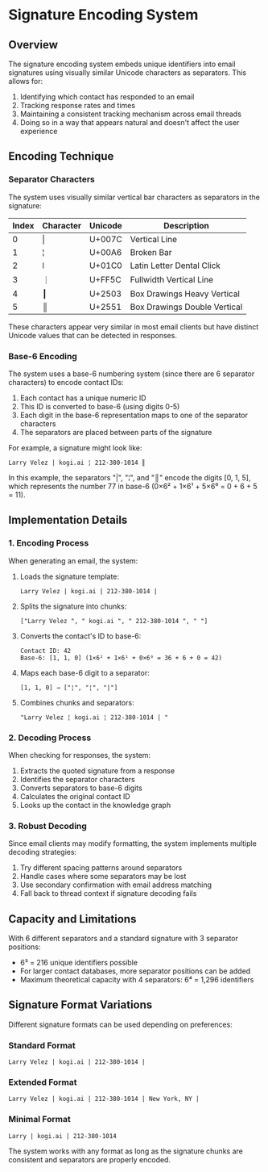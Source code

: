 # Signature Encoding System

## Overview

The signature encoding system embeds unique identifiers into email signatures using visually similar Unicode characters as separators. This allows for:

1. Identifying which contact has responded to an email
2. Tracking response rates and times
3. Maintaining a consistent tracking mechanism across email threads
4. Doing so in a way that appears natural and doesn't affect the user experience

## Encoding Technique

### Separator Characters

The system uses visually similar vertical bar characters as separators in the signature:

| Index | Character | Unicode | Description |
|-------|-----------|---------|-------------|
| 0 | \| | U+007C | Vertical Line |
| 1 | ¦ | U+00A6 | Broken Bar |
| 2 | ǀ | U+01C0 | Latin Letter Dental Click |
| 3 | ｜ | U+FF5C | Fullwidth Vertical Line |
| 4 | ┃ | U+2503 | Box Drawings Heavy Vertical |
| 5 | ║ | U+2551 | Box Drawings Double Vertical |

These characters appear very similar in most email clients but have distinct Unicode values that can be detected in responses.

### Base-6 Encoding

The system uses a base-6 numbering system (since there are 6 separator characters) to encode contact IDs:

1. Each contact has a unique numeric ID
2. This ID is converted to base-6 (using digits 0-5)
3. Each digit in the base-6 representation maps to one of the separator characters
4. The separators are placed between parts of the signature

For example, a signature might look like:
```
Larry Velez | kogi.ai ¦ 212-380-1014 ║ 
```

In this example, the separators "|", "¦", and "║" encode the digits [0, 1, 5], which represents the number 77 in base-6 (0×6² + 1×6¹ + 5×6⁰ = 0 + 6 + 5 = 11).

## Implementation Details

### 1. Encoding Process

When generating an email, the system:

1. Loads the signature template:
   ```
   Larry Velez | kogi.ai | 212-380-1014 | 
   ```

2. Splits the signature into chunks:
   ```
   ["Larry Velez ", " kogi.ai ", " 212-380-1014 ", " "]
   ```

3. Converts the contact's ID to base-6:
   ```
   Contact ID: 42
   Base-6: [1, 1, 0] (1×6² + 1×6¹ + 0×6⁰ = 36 + 6 + 0 = 42)
   ```

4. Maps each base-6 digit to a separator:
   ```
   [1, 1, 0] → ["¦", "¦", "|"]
   ```

5. Combines chunks and separators:
   ```
   "Larry Velez ¦ kogi.ai ¦ 212-380-1014 | "
   ```

### 2. Decoding Process

When checking for responses, the system:

1. Extracts the quoted signature from a response
2. Identifies the separator characters
3. Converts separators to base-6 digits
4. Calculates the original contact ID
5. Looks up the contact in the knowledge graph

### 3. Robust Decoding

Since email clients may modify formatting, the system implements multiple decoding strategies:

1. Try different spacing patterns around separators
2. Handle cases where some separators may be lost
3. Use secondary confirmation with email address matching
4. Fall back to thread context if signature decoding fails

## Capacity and Limitations

With 6 different separators and a standard signature with 3 separator positions:
- 6³ = 216 unique identifiers possible
- For larger contact databases, more separator positions can be added
- Maximum theoretical capacity with 4 separators: 6⁴ = 1,296 identifiers

## Signature Format Variations

Different signature formats can be used depending on preferences:

### Standard Format
```
Larry Velez | kogi.ai | 212-380-1014 |
```

### Extended Format
```
Larry Velez | kogi.ai | 212-380-1014 | New York, NY |
```

### Minimal Format
```
Larry | kogi.ai | 212-380-1014
```

The system works with any format as long as the signature chunks are consistent and separators are properly encoded.